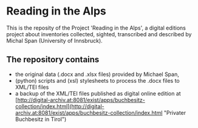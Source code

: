 Reading in the Alps
====

This is the reposity of the Project 'Reading in the Alps', a digital editions project about inventories collected, sighted, transcribed and described by Michal Span (University of Innsbruck). 

The repository contains
---
 
* the original data (.docx and .xlsx files) provided by Michael Span,
* (python) scripts and (xsl) stylesheets to process the .docx files to XML/TEI files
* a backup of the XML/TEI files published as digital online edition at [http://digital-archiv.at:8081/exist/apps/buchbesitz-collection/index.html](http://digital-archiv.at:8081/exist/apps/buchbesitz-collection/index.html "Privater Buchbesitz in Tirol")